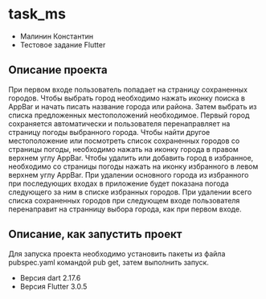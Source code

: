 # task_ms

- Малинин Константин
- Тестовое задание Flutter

## Описание проекта

При первом входе пользователь попадает на страницу сохраненных городов. Чтобы выбрать город
необходимо нажать иконку поиска в AppBar и начать писать название города или района. Затем выбрать
из списка предложенных местоположений необходимое. Первый город сохраняется автоматически и
пользователя перенаправляет на страницу погоды выбранного города. Чтобы найти другое местоположение
или посмотреть список сохраненных городов со страницы погоды, необходимо нажать на иконку города в
правом верхнем углу AppBar. Чтобы удалить или добавить город в избранное, необходимо со страницы
погоды нажать на иконку избранного в левом верхнем углу AppBar. При удалении основного города из
избранного при последующих входах в приложение будет показана погода следующего за ним в списке
избранных городов. При удалении всего списка сохраненных городов при следующем входе пользователя
перенаправит на странницу выбора города, как при первом входе.

## Описание, как запустить проект

Для запуска проекта необходимо установить пакеты из файла pubspec.yaml командой pub get, затем
выполнить запуск.

- Версия dart 2.17.6
- Версия Flutter 3.0.5
